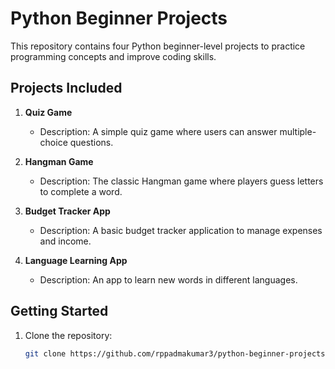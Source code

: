 # Python Beginner Projects

This repository contains four Python beginner-level projects to practice programming concepts and improve coding skills.

## Projects Included

1. **Quiz Game**
   - Description: A simple quiz game where users can answer multiple-choice questions.

2. **Hangman Game**
   - Description: The classic Hangman game where players guess letters to complete a word.

3. **Budget Tracker App**
   - Description: A basic budget tracker application to manage expenses and income.

4. **Language Learning App**
   - Description: An app to learn new words in different languages.

## Getting Started

1. Clone the repository:
   ```bash
   git clone https://github.com/rppadmakumar3/python-beginner-projects
